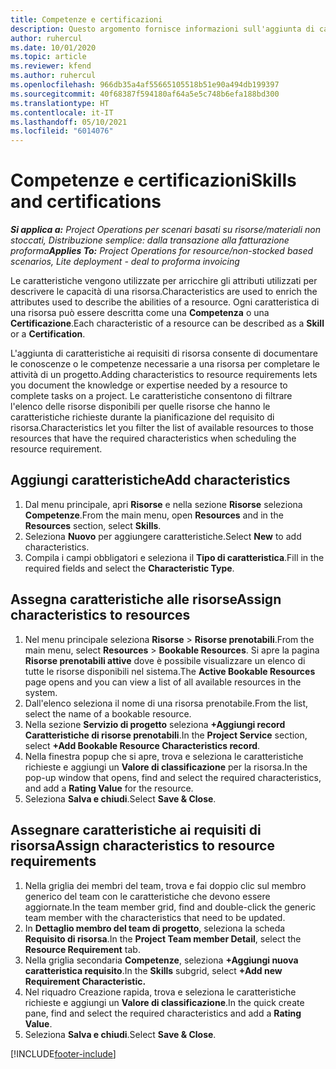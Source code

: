 ```yaml
---
title: Competenze e certificazioni
description: Questo argomento fornisce informazioni sull'aggiunta di caratteristiche di competenze e certificazioni alle risorse.
author: ruhercul
ms.date: 10/01/2020
ms.topic: article
ms.reviewer: kfend
ms.author: ruhercul
ms.openlocfilehash: 966db35a4af55665105518b51e90a494db199397
ms.sourcegitcommit: 40f68387f594180af64a5e5c748b6efa188bd300
ms.translationtype: HT
ms.contentlocale: it-IT
ms.lasthandoff: 05/10/2021
ms.locfileid: "6014076"
---
```

# <a name="skills-and-certifications"></a><span data-ttu-id="c34b8-103">Competenze e certificazioni</span><span class="sxs-lookup"><span data-stu-id="c34b8-103">Skills and certifications</span></span>
<span data-ttu-id="c34b8-104">_**Si applica a:** Project Operations per scenari basati su risorse/materiali non stoccati, Distribuzione semplice: dalla transazione alla fatturazione proforma_</span><span class="sxs-lookup"><span data-stu-id="c34b8-104">_**Applies To:** Project Operations for resource/non-stocked based scenarios, Lite deployment - deal to proforma invoicing_</span></span>

<span data-ttu-id="c34b8-105">Le caratteristiche vengono utilizzate per arricchire gli attributi utilizzati per descrivere le capacità di una risorsa.</span><span class="sxs-lookup"><span data-stu-id="c34b8-105">Characteristics are used to enrich the attributes used to describe the abilities of a resource.</span></span> <span data-ttu-id="c34b8-106">Ogni caratteristica di una risorsa può essere descritta come una **Competenza** o una **Certificazione**.</span><span class="sxs-lookup"><span data-stu-id="c34b8-106">Each characteristic of a resource can be described as a **Skill** or a **Certification**.</span></span>

<span data-ttu-id="c34b8-107">L'aggiunta di caratteristiche ai requisiti di risorsa consente di documentare le conoscenze o le competenze necessarie a una risorsa per completare le attività di un progetto.</span><span class="sxs-lookup"><span data-stu-id="c34b8-107">Adding characteristics to resource requirements lets you document the knowledge or expertise needed by a resource to complete tasks on a project.</span></span> <span data-ttu-id="c34b8-108">Le caratteristiche consentono di filtrare l'elenco delle risorse disponibili per quelle risorse che hanno le caratteristiche richieste durante la pianificazione del requisito di risorsa.</span><span class="sxs-lookup"><span data-stu-id="c34b8-108">Characteristics let you filter the list of available resources to those resources that have the required characteristics when scheduling the resource requirement.</span></span>

## <a name="add-characteristics"></a><span data-ttu-id="c34b8-109">Aggiungi caratteristiche</span><span class="sxs-lookup"><span data-stu-id="c34b8-109">Add characteristics</span></span>

1. <span data-ttu-id="c34b8-110">Dal menu principale, apri **Risorse** e nella sezione **Risorse** seleziona **Competenze**.</span><span class="sxs-lookup"><span data-stu-id="c34b8-110">From the main menu, open **Resources** and in the **Resources** section, select **Skills**.</span></span>
2. <span data-ttu-id="c34b8-111">Seleziona **Nuovo** per aggiungere caratteristiche.</span><span class="sxs-lookup"><span data-stu-id="c34b8-111">Select **New** to add characteristics.</span></span>
3. <span data-ttu-id="c34b8-112">Compila i campi obbligatori e seleziona il **Tipo di caratteristica**.</span><span class="sxs-lookup"><span data-stu-id="c34b8-112">Fill in the required fields and select the **Characteristic Type**.</span></span>

## <a name="assign-characteristics-to-resources"></a><span data-ttu-id="c34b8-113">Assegna caratteristiche alle risorse</span><span class="sxs-lookup"><span data-stu-id="c34b8-113">Assign characteristics to resources</span></span>

1. <span data-ttu-id="c34b8-114">Nel menu principale seleziona **Risorse** > **Risorse prenotabili**.</span><span class="sxs-lookup"><span data-stu-id="c34b8-114">From the main menu, select **Resources** > **Bookable Resources**.</span></span> <span data-ttu-id="c34b8-115">Si apre la pagina **Risorse prenotabili attive** dove è possibile visualizzare un elenco di tutte le risorse disponibili nel sistema.</span><span class="sxs-lookup"><span data-stu-id="c34b8-115">The **Active Bookable Resources** page opens and you can view a list of all available resources in the system.</span></span>
2. <span data-ttu-id="c34b8-116">Dall'elenco seleziona il nome di una risorsa prenotabile.</span><span class="sxs-lookup"><span data-stu-id="c34b8-116">From the list, select the name of a bookable resource.</span></span>
3. <span data-ttu-id="c34b8-117">Nella sezione **Servizio di progetto** seleziona **+Aggiungi record Caratteristiche di risorse prenotabili**.</span><span class="sxs-lookup"><span data-stu-id="c34b8-117">In the **Project Service** section, select **+Add Bookable Resource Characteristics record**.</span></span>
4. <span data-ttu-id="c34b8-118">Nella finestra popup che si apre, trova e seleziona le caratteristiche richieste e aggiungi un **Valore di classificazione** per la risorsa.</span><span class="sxs-lookup"><span data-stu-id="c34b8-118">In the pop-up window that opens, find and select the required characteristics, and add a **Rating Value** for the resource.</span></span>
5. <span data-ttu-id="c34b8-119">Seleziona **Salva e chiudi**.</span><span class="sxs-lookup"><span data-stu-id="c34b8-119">Select **Save & Close**.</span></span>

## <a name="assign-characteristics-to-resource-requirements"></a><span data-ttu-id="c34b8-120">Assegnare caratteristiche ai requisiti di risorsa</span><span class="sxs-lookup"><span data-stu-id="c34b8-120">Assign characteristics to resource requirements</span></span>

1. <span data-ttu-id="c34b8-121">Nella griglia dei membri del team, trova e fai doppio clic sul membro generico del team con le caratteristiche che devono essere aggiornate.</span><span class="sxs-lookup"><span data-stu-id="c34b8-121">In the team member grid, find and double-click the generic team member with the characteristics that need to be updated.</span></span>
2. <span data-ttu-id="c34b8-122">In **Dettaglio membro del team di progetto**, seleziona la scheda **Requisito di risorsa**.</span><span class="sxs-lookup"><span data-stu-id="c34b8-122">In the **Project Team member Detail**, select the **Resource Requirement** tab.</span></span>
3. <span data-ttu-id="c34b8-123">Nella griglia secondaria **Competenze**, seleziona **+Aggiungi nuova caratteristica requisito**.</span><span class="sxs-lookup"><span data-stu-id="c34b8-123">In the **Skills** subgrid, select **+Add new Requirement Characteristic.**</span></span>
4. <span data-ttu-id="c34b8-124">Nel riquadro Creazione rapida, trova e seleziona le caratteristiche richieste e aggiungi un **Valore di classificazione**.</span><span class="sxs-lookup"><span data-stu-id="c34b8-124">In the quick create pane, find and select the required characteristics and add a **Rating Value**.</span></span>
5. <span data-ttu-id="c34b8-125">Seleziona **Salva e chiudi**.</span><span class="sxs-lookup"><span data-stu-id="c34b8-125">Select **Save & Close**.</span></span>

[!INCLUDE[footer-include](../includes/footer-banner.md)]